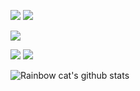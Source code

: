 ![](https://visitor-badge.glitch.me/badge?page_id=mountainguan)
[![](https://img.shields.io/badge/OS-Debian-a81d33?style=flat-square&logo=debian&logoColor=ffffff)](https://www.debian.org/)

[![](https://img.shields.io/badge/Galaxy-S20FE-1428a0?style=flat-square)](https://www.samsung.com/)

[![](https://img.shields.io/badge/PHP-777BB4?style=flat-square&logo=php&logoColor=ffffff)](https://php.net/)
[![](https://img.shields.io/badge/python-3776AB?style=flat-square&logo=python&logoColor=ffffff)](https://php.net/)

<!--
**mountainguan/mountainguan** is a ✨ _special_ ✨ repository because its `README.md` (this file) appears on your GitHub profile.

Here are some ideas to get you started:

- 🔭 I’m currently working on ...
- 🌱 I’m currently learning ...
- 👯 I’m looking to collaborate on ...
- 🤔 I’m looking for help with ...
- 💬 Ask me about ...
- 📫 How to reach me: ...
- 😄 Pronouns: ...
- ⚡ Fun fact: ...
-->
![Rainbow cat's github stats](https://github-readme-stats.vercel.app/api?username=mountainguan&show_icons=true)
